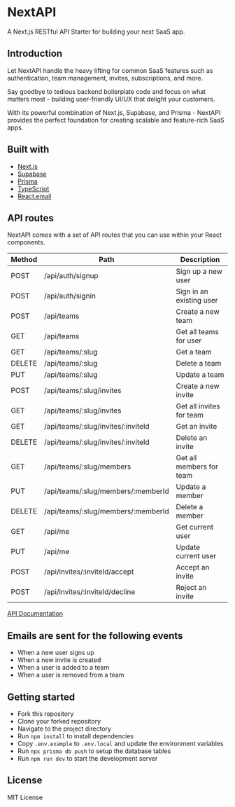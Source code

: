 <!-- ![NextAPI cover](./nextapi.png) -->

<!--
<div align="center">
  <h1><strong>NextAPI</strong></h1>
</div>
<div align="center">
  A Next.js RESTful API Starter for building your next SaaS app.
</div>
 -->

# NextAPI

A Next.js RESTful API Starter for building your next SaaS app.

## Introduction

Let NextAPI handle the heavy lifting for common SaaS features such as authentication, team management, invites, subscriptions, and more.

Say goodbye to tedious backend boilerplate code and focus on what matters most - building user-friendly UI/UX that delight your customers.

With its powerful combination of Next.js, Supabase, and Prisma - NextAPI provides the perfect foundation for creating scalable and feature-rich SaaS apps.

## Built with

- [Next.js](https://nextjs.org/)
- [Supabase](https://supabase.io/)
- [Prisma](https://www.prisma.io/)
- [TypeScript](https://www.typescriptlang.org/)
- [React.email](https://react.email/)

## API routes

NextAPI comes with a set of API routes that you can use within your React components.

| Method | Path                               | Description              |
| ------ | ---------------------------------- | ------------------------ |
| POST   | /api/auth/signup                   | Sign up a new user       |
| POST   | /api/auth/signin                   | Sign in an existing user |
| POST   | /api/teams                         | Create a new team        |
| GET    | /api/teams                         | Get all teams for user   |
| GET    | /api/teams/:slug                   | Get a team               |
| DELETE | /api/teams/:slug                   | Delete a team            |
| PUT    | /api/teams/:slug                   | Update a team            |
| POST   | /api/teams/:slug/invites           | Create a new invite      |
| GET    | /api/teams/:slug/invites           | Get all invites for team |
| GET    | /api/teams/:slug/invites/:inviteId | Get an invite            |
| DELETE | /api/teams/:slug/invites/:inviteId | Delete an invite         |
| GET    | /api/teams/:slug/members           | Get all members for team |
| PUT    | /api/teams/:slug/members/:memberId | Update a member          |
| DELETE | /api/teams/:slug/members/:memberId | Delete a member          |
| GET    | /api/me                            | Get current user         |
| PUT    | /api/me                            | Update current user      |
| POST   | /api/invites/:inviteId/accept      | Accept an invite         |
| POST   | /api/invites/:inviteId/decline     | Reject an invite         |

[API Documentation](https://documenter.getpostman.com/view/13376907/2s8ZDYWgZ1)

## Emails are sent for the following events

- When a new user signs up
- When a new invite is created
- When a user is added to a team
- When a user is removed from a team

## Getting started

- Fork this repository
- Clone your forked repository
- Navigate to the project directory
- Run `npm install` to install dependencies
- Copy `.env.example` to `.env.local` and update the environment variables
- Run `npx prisma db push` to setup the database tables
- Run `npm run dev` to start the development server

## License

MIT License
